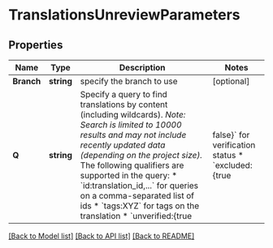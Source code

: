 # TranslationsUnreviewParameters

## Properties

Name | Type | Description | Notes
------------ | ------------- | ------------- | -------------
**Branch** | **string** | specify the branch to use | [optional] 
**Q** | **string** | Specify a query to find translations by content (including wildcards).  *Note: Search is limited to 10000 results and may not include recently updated data (depending on the project size).*  The following qualifiers are supported in the query: * &#x60;id:translation_id,...&#x60; for queries on a comma-separated list of ids * &#x60;tags:XYZ&#x60; for tags on the translation * &#x60;unverified:{true|false}&#x60; for verification status * &#x60;excluded:{true|false}&#x60; for exclusion status * &#x60;updated_at:{&gt;&#x3D;|&lt;&#x3D;}2013-02-21T00:00:00Z&#x60; for date range queries  Find more examples [here](/en/api/strings/usage-examples).  | [optional] 

[[Back to Model list]](../README.md#documentation-for-models) [[Back to API list]](../README.md#documentation-for-api-endpoints) [[Back to README]](../README.md)


